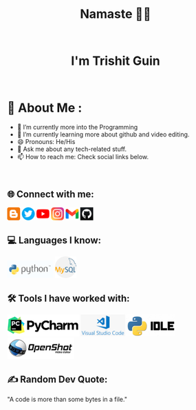   <h1 align="center"> Namaste 🙏🏻 </h1> </br>
  <h1 align="center"> I'm Trishit Guin </h1> </br>
  
# 💫 About Me :
- 🔭 I’m currently more into the Programming
- 🌱 I’m currently learning more about github and video editing.
- 😄 Pronouns: He/His
- 💬 Ask me about any tech-related stuff.
- 📫 How to reach me: Check social links below.
</br>

## 🌐 Connect with me:


<a href="https://terimeristudy.blogspot.com/" alt="Blogger">
<img src="https://github.com/trishit-guin/trishit-guin/blob/main/blogger.png" height="30" width="30"></a>
<a href="https://twitter.com/trishitguin2005" alt="Twitter">
<img src="https://github.com/trishit-guin/trishit-guin/blob/main/twitter.png" height="30" width="30"></a>
<a href="https://youtube.com/@terimeristudy" alt="YouTube">
<img src="https://github.com/trishit-guin/trishit-guin/blob/main/youtube.png" height="30" width="30"></a>
<a href="https://www.instagram.com/trishit_guin/" alt="Instagram">
<img src="https://github.com/trishit-guin/trishit-guin/blob/main/instagram.png" height="30" width="30"></a> 
<a href="https://mail.google.com/mail/?view=cm&source=mailto&to=tg20050924@gmail.com" alt="Gmail">
<img src="https://github.com/trishit-guin/trishit-guin/blob/main/gmail.png" height="30" width="30"></a>
<a href="https://github.com/trishit-guin" alt="Github">
<img src="https://github.com/trishit-guin/trishit-guin/blob/main/github.png" height="30" width="30"></a>

## 💻 Languages I know:

<a alt="Python"><img src="https://github.com/trishit-guin/trishit-guin/blob/main/python.png" height="40" width="107"></a>
<a alt="MySql"><img src="https://github.com/trishit-guin/trishit-guin/blob/main/mysql.png" height="50" width="50"></a>

## 🛠 Tools I have worked with:

<a alt="PyCharm"><img src="https://github.com/trishit-guin/trishit-guin/blob/main/pycharm.png" height="50" width="167"></a>
<a alt="VSCode"><img src="https://github.com/trishit-guin/trishit-guin/blob/main/vscode.png" height="50" width="103"></a>
<a alt="PythonIDLE"><img src="https://github.com/trishit-guin/trishit-guin/blob/main/idle.png" height="50" width="113"></a>
<a alt="OpenShot"><img src="https://github.com/trishit-guin/trishit-guin/blob/main/openshot.png" height="50" width="155"></a>

## ✍ Random Dev Quote:

<p>"A code is more than some bytes in a file."</p>
